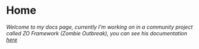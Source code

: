 # Home

*Welcome to my docs page, currently I'm working on in a community project called ZO Framework (Zombie Outbreak), you can see his documentation [here](http://dislaik.github.io/zo_framework)*